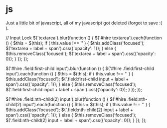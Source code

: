 # js

Just a little bit of javascript, all of my javascript got deleted (forgot to save :( ).



// Input Lock
$('textarea').blur(function () {
    $('#hire textarea').each(function () {
        $this = $(this);
        if ( this.value !== '' ) {
          $this.addClass('focused');
          $('textarea + label + span').css({'opacity': 1});
        }
        else {
          $this.removeClass('focused');
          $('textarea + label + span').css({'opacity': 0});
        }
    });
});

$('#hire .field:first-child input').blur(function () {
    $('#hire .field:first-child input').each(function () {
        $this = $(this);
        if ( this.value !== '' ) {
          $this.addClass('focused');
          $('.field:first-child input + label + span').css({'opacity': 1});
        }
        else {
          $this.removeClass('focused');
          $('.field:first-child input + label + span').css({'opacity': 0});
        }
    });
});

$('#hire .field:nth-child(2) input').blur(function () {
    $('#hire .field:nth-child(2) input').each(function () {
        $this = $(this);
        if ( this.value !== '' ) {
          $this.addClass('focused');
          $('.field:nth-child(2) input + label + span').css({'opacity': 1});
        }
        else {
          $this.removeClass('focused');
          $('.field:nth-child(2) input + label + span').css({'opacity': 0});
        }
    });
});
